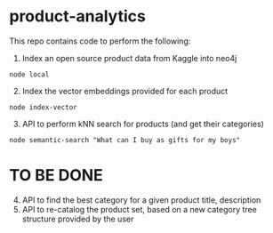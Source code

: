 # product-analytics

This repo contains code to perform the following:

1. Index an open source product data from Kaggle into neo4j

`node local`

2. Index the vector embeddings provided for each product

`node index-vector`

3. API to perform kNN search for products (and get their categories)

`node semantic-search "What can I buy as gifts for my boys"`

# TO BE DONE
4. API to find the best category for a given product title, description
5. API to re-catalog the product set, based on a new category tree structure provided by the user